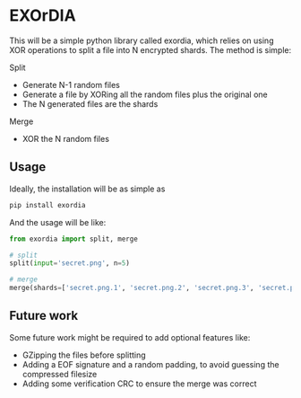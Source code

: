 # EXOrDIA

This will be a simple python library called exordia, which relies on using XOR operations to split a file into N encrypted shards. The method is simple:

Split
* Generate N-1 random files
* Generate a file by XORing all the random files plus the original one
* The N generated files are the shards

Merge
* XOR the N random files

## Usage

Ideally, the installation will be as simple as

```py
pip install exordia
```

And the usage will be like:

```py
from exordia import split, merge

# split
split(input='secret.png', n=5)

# merge
merge(shards=['secret.png.1', 'secret.png.2', 'secret.png.3', 'secret.png.4', 'secret.png.5'], output='secret.png)
```

## Future work

Some future work might be required to add optional features like:

* GZipping the files before splitting
* Adding a EOF signature and a random padding, to avoid guessing the compressed filesize
* Adding some verification CRC to ensure the merge was correct
